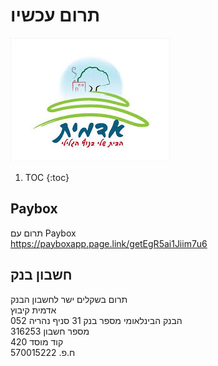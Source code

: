 # תרום עכשיו
![](/images/logo.png "Adamit adamit logo")

1. TOC
{:toc}

## Paybox
תרום עם Paybox  
<https://payboxapp.page.link/getEgR5ai1Jiim7u6>

## חשבון בנק
תרום בשקלים ישר לחשבון הבנק  
אדמית קיבוץ  
הבנק הבינלאומי מספר בנק  31 סניף נהריה 052  
מספר חשבון 316253  
קוד מוסד 420  
ח.פ. 570015222  
